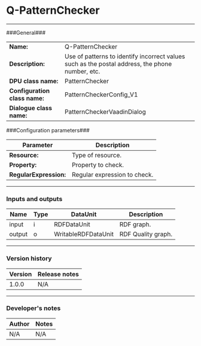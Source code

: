# Q-PatternChecker #
----------

###General###

|                              |                                                                                               |
|------------------------------|-----------------------------------------------------------------------------------------------|
|**Name:**                     |Q-PatternChecker 							                                                               |
|**Description:**              |Use of patterns to identify incorrect values such as the postal address, the phone number, etc.|
|**DPU class name:**           |PatternChecker     						                                                               |
|**Configuration class name:** |PatternCheckerConfig_V1                           		                                               |
|**Dialogue class name:**      |PatternCheckerVaadinDialog                                      					                       |


###Configuration parameters###


|Parameter                     |Description                   |
|------------------------------|------------------------------|
|**Resource:** 	               |Type of resource.             |
|**Property:**		           |Property to check.            |
|**RegularExpression:**		   |Regular expression to check.  |

***

### Inputs and outputs ###

|Name              |Type     |DataUnit                     |Description          |
|------------------|---------|-----------------------------|---------------------|
|input  	       |i 	     |RDFDataUnit 		           |RDF graph.			 |
|output 	       |o 	     |WritableRDFDataUnit 	       |RDF Quality graph.   |

***

### Version history ###

|Version            |Release notes        |
|-------------------|---------------------|
|1.0.0              |N/A                  |

***

### Developer's notes ###

|Author            |Notes                 |
|------------------|----------------------|
|N/A               |N/A                   | 
